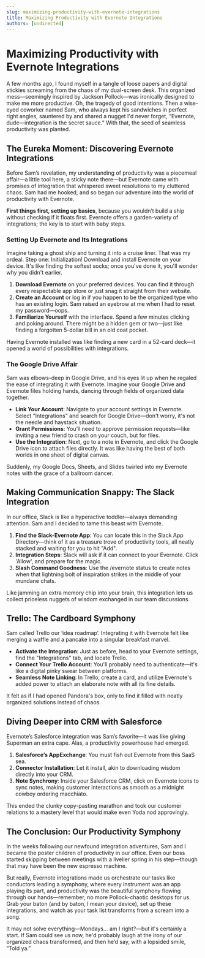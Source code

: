 ```yaml
---
slug: maximizing-productivity-with-evernote-integrations
title: Maximizing Productivity with Evernote Integrations
authors: [undirected]
---
```



# Maximizing Productivity with Evernote Integrations

A few months ago, I found myself in a tangle of loose papers and digital stickies screaming from the chaos of my dual-screen desk. This organized mess—seemingly inspired by Jackson Pollock—was ironically designed to make me more productive. Oh, the tragedy of good intentions. Then a wise-eyed coworker named Sam, who always kept his sandwiches in perfect right angles, sauntered by and shared a nugget I'd never forget, “Evernote, dude—integration is the secret sauce.” With that, the seed of seamless productivity was planted.

## The Eureka Moment: Discovering Evernote Integrations

Before Sam’s revelation, my understanding of productivity was a piecemeal affair—a little tool here, a sticky note there—but Evernote came with promises of integration that whispered sweet resolutions to my cluttered chaos. Sam had me hooked, and so began our adventure into the world of productivity with Evernote.

**First things first, setting up basics**, because you wouldn’t build a ship without checking if it floats first. Evernote offers a garden-variety of integrations; the key is to start with baby steps.

### Setting Up Evernote and Its Integrations

Imagine taking a ghost ship and turning it into a cruise liner. That was my ordeal. Step one: Initialization! Download and install Evernote on your device. It's like finding the softest socks; once you've done it, you'll wonder why you didn't earlier.

1. **Download Evernote** on your preferred devices. You can find it through every respectable app store or just snag it straight from their website.
2. **Create an Account** or log in if you happen to be the organized type who has an existing login. Sam raised an eyebrow at me when I had to reset my password—oops.
3. **Familiarize Yourself** with the interface. Spend a few minutes clicking and poking around. There might be a hidden gem or two—just like finding a forgotten 5-dollar bill in an old coat pocket.
  
Having Evernote installed was like finding a new card in a 52-card deck—it opened a world of possibilities with integrations.

### The Google Drive Affair

Sam was elbows-deep in Google Drive, and his eyes lit up when he regaled the ease of integrating it with Evernote. Imagine your Google Drive and Evernote files holding hands, dancing through fields of organized data together.

- **Link Your Account**: Navigate to your account settings in Evernote. Select "Integrations" and search for Google Drive—don't worry, it's not the needle and haystack situation.
- **Grant Permissions**: You’ll need to approve permission requests—like inviting a new friend to crash on your couch, but for files.
- **Use the Integration**: Next, go to a note in Evernote, and click the Google Drive icon to attach files directly. It was like having the best of both worlds in one sheet of digital canvas.

Suddenly, my Google Docs, Sheets, and Slides twirled into my Evernote notes with the grace of a ballroom dancer.

## Making Communication Snappy: The Slack Integration

In our office, Slack is like a hyperactive toddler—always demanding attention. Sam and I decided to tame this beast with Evernote.

1. **Find the Slack-Evernote App**: You can locate this in the Slack App Directory—think of it as a treasure trove of productivity tools, all neatly stacked and waiting for you to hit "Add".
2. **Integration Steps**: Slack will ask if it can connect to your Evernote. Click 'Allow', and prepare for the magic.
3. **Slash Command Goodness**: Use the /evernote status to create notes when that lightning bolt of inspiration strikes in the middle of your mundane chats.

Like jamming an extra memory chip into your brain, this integration lets us collect priceless nuggets of wisdom exchanged in our team discussions.

## Trello: The Cardboard Symphony

Sam called Trello our ‘idea roadmap’. Integrating it with Evernote felt like merging a waffle and a pancake into a singular breakfast marvel.

- **Activate the Integration**: Just as before, head to your Evernote settings, find the "Integrations" tab, and locate Trello.
- **Connect Your Trello Account**: You'll probably need to authenticate—it's like a digital pinky swear between platforms.
- **Seamless Note Linking**: In Trello, create a card, and utilize Evernote's added power to attach an elaborate note with all its fine details.

It felt as if I had opened Pandora's box, only to find it filled with neatly organized solutions instead of chaos.

## Diving Deeper into CRM with Salesforce

Evernote’s Salesforce integration was Sam’s favorite—it was like giving Superman an extra cape. Alas, a productivity powerhouse had emerged.

1. **Salesforce’s AppExchange**: You must fish out Evernote from this SaaS sea.
2. **Connector Installation**: Let it install, akin to downloading wisdom directly into your CRM.
3. **Note Synchrony**: Inside your Salesforce CRM, click on Evernote icons to sync notes, making customer interactions as smooth as a midnight cowboy ordering macchiato.

This ended the clunky copy-pasting marathon and took our customer relations to a mastery level that would make even Yoda nod approvingly.

## The Conclusion: Our Productivity Symphony

In the weeks following our newfound integration adventures, Sam and I became the poster children of productivity in our office. Even our boss started skipping between meetings with a livelier spring in his step—though that may have been the new espresso machine.

But really, Evernote integrations made us orchestrate our tasks like conductors leading a symphony, where every instrument was an app playing its part, and productivity was the beautiful symphony flowing through our hands—remember, no more Pollock-chaotic desktops for us. Grab your baton (and by baton, I mean your device), set up these integrations, and watch as your task list transforms from a scream into a song.

It may not solve everything—Mondays... am I right?—but it's certainly a start. If Sam could see us now, he'd probably laugh at the irony of our organized chaos transformed, and then he’d say, with a lopsided smile, “Told ya.”